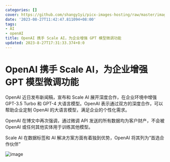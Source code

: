 ```yaml
---
categories: []
cover: https://github.com/shangy1yi/picx-images-hosting/raw/master/image.h855adt9owg.webp
date: '2023-08-27T11:42:47.811094+08:00'
tags:
- AI
- openAI
title: OpenAI 携手 Scale AI，为企业增强 GPT 模型微调功能
updated: 2023-8-27T17:31:33.374+8:0
---
```

# OpenAI 携手 Scale AI，为企业增强 GPT 模型微调功能

OpenAI 近日发布新闻稿，宣布和 Scale AI 展开深度合作，在企业环境中增强 GPT-3.5 Turbo 和 GPT-4 大语言模型。OpenAI 表示通过双方的深度合作，可以帮助企业定制 OpenAI 的大语言模型，满足企业的个性化需求。

OpenAI 在博文中再次强调，通过微调 API 发送的所有数据均为客户财产，不会被 OpenAI 或任何其他实体用于训练其他模型。

Scale AI 在数据标签和 AI 解决方案方面有着独到优势，OpenAI 将其列为“首选合作伙伴”

<img src="https://github.com/shangy1yi/picx-images-hosting/raw/master/image.h855adt9owg.webp" alt="image" />
